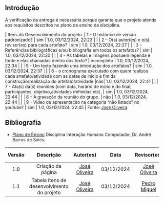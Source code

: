 ## Introdução
A verificação da entrega é necessária porque garante que o projeto atenda aos requisitos descritos no plano de ensino da disciplina.

| Itens do Desenvolvimento do projeto.    | 1 - O histórico de versão padronizado?                                                                             |         sim         | 1.0, 03/12/2024, 22:23              |
|                                         | 2 – O(s) autor(es) e o(s) revisor(es) para cada artefato?                                                          |         sim         | 1.0, 03/12/2024, 22:27              |
|                                         | 3 - Referências bibliográficas e/ou bibliografia em todos os artefatos?                                            |         sim         | 1.0, 03/12/2024, 22:30              |
|                                         | 4 - As tabelas e imagens possuem legenda e fonte e elas chamadas dentro dos texto?                                 |         incompleto  | 1.0, 03/12/2024, 22:34              |
|                                         | 5 - Um texto fazendo uma introdução dos artefatos?                                                                 |         sim         | 1.0, 03/12/2024, 22:37              |
|                                         | 6 - o cronograma executado com quem realizou cada artefato/atividade com as datas de início e fim da construção/realização do artefato/atividade.|não| 1.0, 03/12/2024, 22:41  |
|                                         | 7 - Ata(s) da(s) reuniões (com data, horário de início e do final, participantes, objetivo,atividades definidas etc). |         sim        | 1.0, 03/12/2024, 22:44            |
|                                         | 8 – A gravação da reunião do grupo.                                                                                |         não         | 1.0, 03/12/2024, 22:44              |
|                                         | 9 - Vídeo de apresentação na categoria “não listado” no youtube?                                                   |         sim         | 1.0, 03/12/2024, 22:45              |
Fonte: [José Oliveira](https://github.com/Jose1277)

## Bibliografia

- [Plano de Ensino](https://aprender3.unb.br/pluginfile.php/2972625/mod_resource/content/56/Plano_de_Ensino%20FIHC%20022024%20Turma%2001%20v1.pdf) Disciplina Interação Humano Computador, Dr. André Barros de Sales.

| Versão |     Descrição      |                     Autor(es)                     |    Data    |                     Revisor(es)                     | Data de revisão |
| :----: | :----------------: | :-----------------------------------------------: | :--------: | :-------------------------------------------------: | :-------------: |
|  1.0   | Criação da página | [José Oliveira](https://github.com/Jose1277) | 03/12/2024 | [José Oliveira](https://github.com/Jose1277) |   03/12/2024   |
|  1.1   | Tabela itens de desenvolvimento do projeto | [José Oliveira](https://github.com/Jose1277) | 03/12/2024 | [Pedro Miguel](https://github.com/pedroMADBR) |   03/12/2024   |
